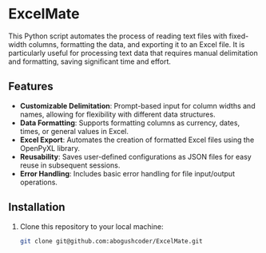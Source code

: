 # ExcelMate

This Python script automates the process of reading text files with fixed-width columns, formatting the data, and exporting it to an Excel file. It is particularly useful for processing text data that requires manual delimitation and formatting, saving significant time and effort.

## Features
- **Customizable Delimitation**: Prompt-based input for column widths and names, allowing for flexibility with different data structures.
- **Data Formatting**: Supports formatting columns as currency, dates, times, or general values in Excel.
- **Excel Export**: Automates the creation of formatted Excel files using the OpenPyXL library.
- **Reusability**: Saves user-defined configurations as JSON files for easy reuse in subsequent sessions.
- **Error Handling**: Includes basic error handling for file input/output operations.

## Installation
1. Clone this repository to your local machine:
   ```bash
   git clone git@github.com:abogushcoder/ExcelMate.git
